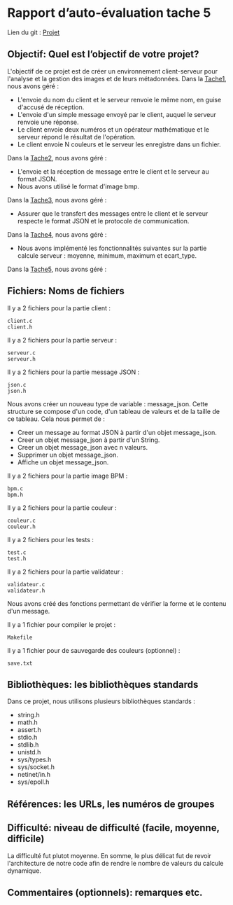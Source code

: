 # Rapport d’auto-évaluation tache 5

Lien du git : [Projet](https://github.com/lucianoBrd/C_Tache_5)

## Objectif: Quel est l’objectif de votre projet?

L'objectif de ce projet est de créer un environnement client-serveur pour l'analyse et la
gestion des images et de leurs métadonnées.
Dans la [Tache1](https://github.com/lucianoBrd/C_Tache_1), nous avons géré :
  * L'envoie du nom du client et le serveur renvoie le même nom, en guise d'accusé
   de réception.
  * L'envoie d'un simple message envoyé par le client, auquel le serveur renvoie une
   réponse.
  * Le client envoie deux numéros et un opérateur mathématique et le serveur
   répond le résultat de l'opération.
  * Le client envoie N couleurs et le serveur les enregistre dans un fichier.
  
Dans la [Tache2](https://github.com/lucianoBrd/C_Tache_2), nous avons géré :
  * L'envoie et la réception de message entre le client et le serveur au format JSON.
  * Nous avons utilisé le format d'image bmp.

Dans la [Tache3](https://github.com/lucianoBrd/C_Tache_3), nous avons géré :
  * Assurer que le transfert des messages
   entre le client et le serveur respecte le format JSON et le protocole de
   communication.

Dans la [Tache4](https://github.com/lucianoBrd/C_Tache_4), nous avons géré :
  * Nous avons implémenté les fonctionnalités suivantes sur la partie calcule 
  serveur : moyenne, minimum, maximum et ecart_type.
  
Dans la [Tache5](https://github.com/lucianoBrd/C_Tache_5), nous avons géré :

## Fichiers: Noms de fichiers

Il y a 2 fichiers pour la partie client :
```
client.c
client.h
```

Il y a 2 fichiers pour la partie serveur :
```
serveur.c
serveur.h
```

Il y a 2 fichiers pour la partie message JSON :
```
json.c
json.h
```
Nous avons créer un nouveau type de variable : message_json.
Cette structure se compose d'un code, d'un tableau de valeurs et de la taille de ce tableau.
Cela nous permet de :
  * Creer un message au format JSON à partir d'un objet message_json.
  * Creer un objet message_json à partir d'un String.
  * Creer un objet message_json avec n valeurs.
  * Supprimer un objet message_json.
  * Affiche un objet message_json.

Il y a 2 fichiers pour la partie image BPM :
```
bpm.c
bpm.h
```

Il y a 2 fichiers pour la partie couleur :
```
couleur.c
couleur.h
```

Il y a 2 fichiers pour les tests :
```
test.c
test.h
```

Il y a 2 fichiers pour la partie validateur :
```
validateur.c
validateur.h
```
Nous avons créé des fonctions permettant de vérifier
la forme et le contenu d'un message.

Il y a 1 fichier pour compiler le projet :
```
Makefile
```

Il y a 1 fichier pour de sauvegarde des couleurs (optionnel) :
```
save.txt
```

## Bibliothèques: les bibliothèques standards

Dans ce projet, nous utilisons plusieurs bibliothèques standards :
  * string.h
  * math.h
  * assert.h
  * stdio.h
  * stdlib.h
  * unistd.h
  * sys/types.h
  * sys/socket.h
  * netinet/in.h
  * sys/epoll.h

## Références: les URLs, les numéros de groupes

##  Difficulté: niveau de difficulté (facile, moyenne, difficile)

La difficulté fut plutot moyenne. En somme, le plus délicat fut de 
revoir l'architecture de notre code afin de rendre le nombre de valeurs
du calcule dynamique.

## Commentaires (optionnels): remarques etc.
